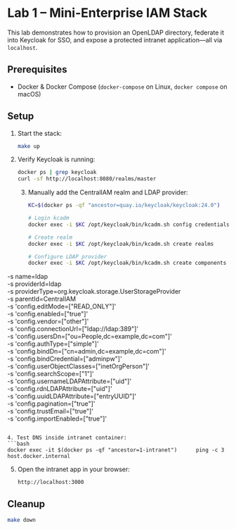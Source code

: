 # Lab 1 – Mini-Enterprise IAM Stack

This lab demonstrates how to provision an OpenLDAP directory, federate it into Keycloak for SSO, and expose a protected intranet application—all via `localhost`.

## Prerequisites

- Docker & Docker Compose (`docker-compose` on Linux, `docker compose` on macOS)

## Setup

1. Start the stack:
   ```bash
   make up
   ```

2. Verify Keycloak is running:
   ```bash
   docker ps | grep keycloak
   curl -sf http://localhost:8080/realms/master
   ```

   3. Manually add the CentralIAM realm and LDAP provider:
      ```bash
      KC=$(docker ps -qf "ancestor=quay.io/keycloak/keycloak:24.0")

      # Login kcadm
      docker exec -i $KC /opt/keycloak/bin/kcadm.sh config credentials      --server http://localhost:8080 --realm master --user admin --password admin

      # Create realm
      docker exec -i $KC /opt/keycloak/bin/kcadm.sh create realms      -s realm=CentralIAM -s enabled=true || true

      # Configure LDAP provider
      docker exec -i $KC /opt/keycloak/bin/kcadm.sh create components -r CentralIAM \
  -s name=ldap \
  -s providerId=ldap \
  -s providerType=org.keycloak.storage.UserStorageProvider \
  -s parentId=CentralIAM \
  -s 'config.editMode=["READ_ONLY"]' \
  -s 'config.enabled=["true"]' \
  -s 'config.vendor=["other"]' \
  -s 'config.connectionUrl=["ldap://ldap:389"]' \
  -s 'config.usersDn=["ou=People,dc=example,dc=com"]' \
  -s 'config.authType=["simple"]' \
  -s 'config.bindDn=["cn=admin,dc=example,dc=com"]' \
  -s 'config.bindCredential=["adminpw"]' \
  -s 'config.userObjectClasses=["inetOrgPerson"]' \
  -s 'config.searchScope=["1"]' \
  -s 'config.usernameLDAPAttribute=["uid"]' \
  -s 'config.rdnLDAPAttribute=["uid"]' \
  -s 'config.uuidLDAPAttribute=["entryUUID"]' \
  -s 'config.pagination=["true"]' \
  -s 'config.trustEmail=["true"]' \
  -s 'config.importEnabled=["true"]'
   ```

4. Test DNS inside intranet container:
   ```bash
   docker exec -it $(docker ps -qf "ancestor=1-intranet")      ping -c 3 host.docker.internal
   ```

5. Open the intranet app in your browser:
   ```
   http://localhost:3000
   ```

## Cleanup

```bash
make down
```
